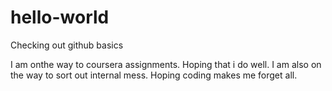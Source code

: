 # hello-world
Checking out github basics

I am onthe way to coursera assignments. Hoping that i do well. I am also on the way to sort out internal mess. Hoping coding makes me forget all.
